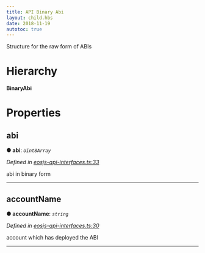 ```yaml
---
title: API Binary Abi 
layout: child.hbs
date: 2018-11-19
autotoc: true
---
```


Structure for the raw form of ABIs

# Hierarchy

**BinaryAbi**

# Properties

<a id="abi"></a>

##  abi

**● abi**: *`Uint8Array`*

*Defined in [eosjs-api-interfaces.ts:33](https://github.com/EOSIO/eosjs/blob/e5ca122/src/eosjs-api-interfaces.ts#L33)*

abi in binary form

___
<a id="accountname"></a>

##  accountName

**● accountName**: *`string`*

*Defined in [eosjs-api-interfaces.ts:30](https://github.com/EOSIO/eosjs/blob/e5ca122/src/eosjs-api-interfaces.ts#L30)*

account which has deployed the ABI

___

